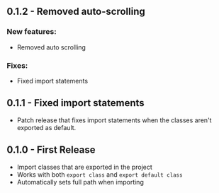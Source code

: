 ## 0.1.2 - Removed auto-scrolling
### New features:
- Removed auto scrolling
### Fixes:
- Fixed import statements

## 0.1.1 - Fixed import statements
* Patch release that fixes import statements when the classes aren't exported as default.

## 0.1.0 - First Release
* Import classes that are exported in the project
* Works with both `export class` and `export default class`
* Automatically sets full path when importing
